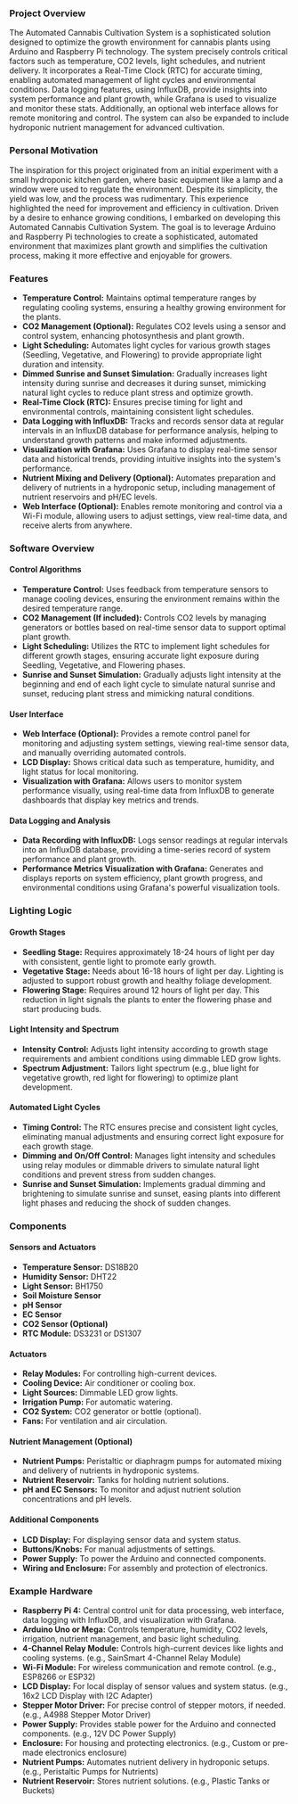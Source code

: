 ### Project Overview

The Automated Cannabis Cultivation System is a sophisticated solution designed to optimize the growth environment for cannabis plants using Arduino and Raspberry Pi technology. The system precisely controls critical factors such as temperature, CO2 levels, light schedules, and nutrient delivery. It incorporates a Real-Time Clock (RTC) for accurate timing, enabling automated management of light cycles and environmental conditions. Data logging features, using InfluxDB, provide insights into system performance and plant growth, while Grafana is used to visualize and monitor these stats. Additionally, an optional web interface allows for remote monitoring and control. The system can also be expanded to include hydroponic nutrient management for advanced cultivation.

### Personal Motivation

The inspiration for this project originated from an initial experiment with a small hydroponic kitchen garden, where basic equipment like a lamp and a window were used to regulate the environment. Despite its simplicity, the yield was low, and the process was rudimentary. This experience highlighted the need for improvement and efficiency in cultivation. Driven by a desire to enhance growing conditions, I embarked on developing this Automated Cannabis Cultivation System. The goal is to leverage Arduino and Raspberry Pi technologies to create a sophisticated, automated environment that maximizes plant growth and simplifies the cultivation process, making it more effective and enjoyable for growers.

### Features

- **Temperature Control:** Maintains optimal temperature ranges by regulating cooling systems, ensuring a healthy growing environment for the plants.
- **CO2 Management (Optional):** Regulates CO2 levels using a sensor and control system, enhancing photosynthesis and plant growth.
- **Light Scheduling:** Automates light cycles for various growth stages (Seedling, Vegetative, and Flowering) to provide appropriate light duration and intensity.
- **Dimmed Sunrise and Sunset Simulation:** Gradually increases light intensity during sunrise and decreases it during sunset, mimicking natural light cycles to reduce plant stress and optimize growth.
- **Real-Time Clock (RTC):** Ensures precise timing for light and environmental controls, maintaining consistent light schedules.
- **Data Logging with InfluxDB:** Tracks and records sensor data at regular intervals in an InfluxDB database for performance analysis, helping to understand growth patterns and make informed adjustments.
- **Visualization with Grafana:** Uses Grafana to display real-time sensor data and historical trends, providing intuitive insights into the system's performance.
- **Nutrient Mixing and Delivery (Optional):** Automates preparation and delivery of nutrients in a hydroponic setup, including management of nutrient reservoirs and pH/EC levels.
- **Web Interface (Optional):** Enables remote monitoring and control via a Wi-Fi module, allowing users to adjust settings, view real-time data, and receive alerts from anywhere.

### Software Overview

#### Control Algorithms

- **Temperature Control:** Uses feedback from temperature sensors to manage cooling devices, ensuring the environment remains within the desired temperature range.
- **CO2 Management (If included):** Controls CO2 levels by managing generators or bottles based on real-time sensor data to support optimal plant growth.
- **Light Scheduling:** Utilizes the RTC to implement light schedules for different growth stages, ensuring accurate light exposure during Seedling, Vegetative, and Flowering phases.
- **Sunrise and Sunset Simulation:** Gradually adjusts light intensity at the beginning and end of each light cycle to simulate natural sunrise and sunset, reducing plant stress and mimicking natural conditions.

#### User Interface

- **Web Interface (Optional):** Provides a remote control panel for monitoring and adjusting system settings, viewing real-time sensor data, and manually overriding automated controls.
- **LCD Display:** Shows critical data such as temperature, humidity, and light status for local monitoring.
- **Visualization with Grafana:** Allows users to monitor system performance visually, using real-time data from InfluxDB to generate dashboards that display key metrics and trends.

#### Data Logging and Analysis

- **Data Recording with InfluxDB:** Logs sensor readings at regular intervals into an InfluxDB database, providing a time-series record of system performance and plant growth.
- **Performance Metrics Visualization with Grafana:** Generates and displays reports on system efficiency, plant growth progress, and environmental conditions using Grafana's powerful visualization tools.

### Lighting Logic

#### Growth Stages

- **Seedling Stage:** Requires approximately 18-24 hours of light per day with consistent, gentle light to promote early growth.
- **Vegetative Stage:** Needs about 16-18 hours of light per day. Lighting is adjusted to support robust growth and healthy foliage development.
- **Flowering Stage:** Requires around 12 hours of light per day. This reduction in light signals the plants to enter the flowering phase and start producing buds.

#### Light Intensity and Spectrum

- **Intensity Control:** Adjusts light intensity according to growth stage requirements and ambient conditions using dimmable LED grow lights.
- **Spectrum Adjustment:** Tailors light spectrum (e.g., blue light for vegetative growth, red light for flowering) to optimize plant development.

#### Automated Light Cycles

- **Timing Control:** The RTC ensures precise and consistent light cycles, eliminating manual adjustments and ensuring correct light exposure for each growth stage.
- **Dimming and On/Off Control:** Manages light intensity and schedules using relay modules or dimmable drivers to simulate natural light conditions and prevent stress from sudden changes.
- **Sunrise and Sunset Simulation:** Implements gradual dimming and brightening to simulate sunrise and sunset, easing plants into different light phases and reducing the shock of sudden changes.

### Components

#### Sensors and Actuators

- **Temperature Sensor:** DS18B20
- **Humidity Sensor:** DHT22
- **Light Sensor:** BH1750
- **Soil Moisture Sensor**
- **pH Sensor**
- **EC Sensor**
- **CO2 Sensor (Optional)**
- **RTC Module:** DS3231 or DS1307

#### Actuators

- **Relay Modules:** For controlling high-current devices.
- **Cooling Device:** Air conditioner or cooling box.
- **Light Sources:** Dimmable LED grow lights.
- **Irrigation Pump:** For automatic watering.
- **CO2 System:** CO2 generator or bottle (optional).
- **Fans:** For ventilation and air circulation.

#### Nutrient Management (Optional)

- **Nutrient Pumps:** Peristaltic or diaphragm pumps for automated mixing and delivery of nutrients in hydroponic systems.
- **Nutrient Reservoir:** Tanks for holding nutrient solutions.
- **pH and EC Sensors:** To monitor and adjust nutrient solution concentrations and pH levels.

#### Additional Components

- **LCD Display:** For displaying sensor data and system status.
- **Buttons/Knobs:** For manual adjustments of settings.
- **Power Supply:** To power the Arduino and connected components.
- **Wiring and Enclosure:** For assembly and protection of electronics.

### Example Hardware

- **Raspberry Pi 4:** Central control unit for data processing, web interface, data logging with InfluxDB, and visualization with Grafana.
- **Arduino Uno or Mega:** Controls temperature, humidity, CO2 levels, irrigation, nutrient management, and basic light scheduling.
- **4-Channel Relay Module:** Controls high-current devices like lights and cooling systems. (e.g., SainSmart 4-Channel Relay Module)
- **Wi-Fi Module:** For wireless communication and remote control. (e.g., ESP8266 or ESP32)
- **LCD Display:** For local display of sensor values and system status. (e.g., 16x2 LCD Display with I2C Adapter)
- **Stepper Motor Driver:** For precise control of stepper motors, if needed. (e.g., A4988 Stepper Motor Driver)
- **Power Supply:** Provides stable power for the Arduino and connected components. (e.g., 12V DC Power Supply)
- **Enclosure:** For housing and protecting electronics. (e.g., Custom or pre-made electronics enclosure)
- **Nutrient Pumps:** Automates nutrient delivery in hydroponic setups. (e.g., Peristaltic Pumps for Nutrients)
- **Nutrient Reservoir:** Stores nutrient solutions. (e.g., Plastic Tanks or Buckets)
